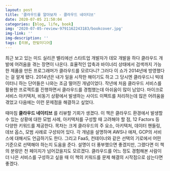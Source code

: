 ```yaml
---
layout: post
title: '클라우드를 알아보자 - 클라우드 네이티브'
date: 2020-07-05 21:50:04
categories: [blog, life, book]
img: '2020-07-05-review-9791162243183/bookcover.jpg'
img-link: ''
img-description: ''
tags: [리뷰, 한빛미디어]
---
```


최근 보고 있는 미드 실리콘 밸리에선 스타트업 개발자가 데모 개발을 하다 클라우드 개발에 어려움을 겪는 장면이 나온다. 효율적인 압축과 바이너리 상태에서 검색까지 가능한 제품을 만든 프로그래머가 클라우드를 모르다니? 그러다 이 쇼가 2014년에 방영했다는 걸 알게 됐다. 2014년은 내가 일을 시작한 해이기도 하고 그 당시엔 클라우드니 빅데이터니 하는 단어들은 나와는 조금 떨어진 개념이었다. 작년에 처음 클라우드 서비스를 활용한 프로젝트를 진행하면서 클라우드를 경험했는데 아쉬움이 많이 남았다. 마이크로 서비스 아키텍처, 비동기 상황에서 발생하는 사이드 이펙트를 처리하는데 많은 어려움을 겪었고 다음에는 이런 문제점을 해결하고 싶었다.

때마침 **클라우드 네이티브** 를 리뷰할 기회가 생겼다. 이 책은 클라우드 환경에서 발생할 수 있는 상황에 대한 모범 사례, 아키텍처를 구성할 때 고려해야 할 점, 12 Factors 등 다양한 키워드를 제공한다. 목차는 크게 클라우드의 주 요소, 아키텍처, 데이터 핸들링, 데브 옵스, 모범 사례로 구성되어 있다. 각 개념을 설명하며 AWS나 애져, GCP의 서비스에 대해서도 언급하기도 한다. 그리고 FaaS, 컨테이너와 같은 선택의 기로에서 어떤 기준으로 선택해야 하는지 도움을 준다. 설명이 더 풍부했으면 좋겠지만, 그랬다면 이 책의 분량은 천 페이지가 넘어갔을지도 모르겠다. 클라우드를 어느 정도 경험해본 사람이 더 나은 서비스를 구성하고 싶을 때 이 책의 키워드를 문제 해결의 시작점으로 삼는다면 좋겠다.
